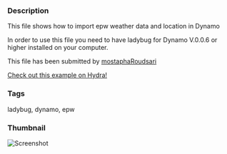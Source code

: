 ### Description
This file shows how to import epw weather data and location in Dynamo

In order to use this file you need to have ladybug for Dynamo V.0.0.6 or higher installed on your computer.

This file has been submitted by [mostaphaRoudsari](https://github.com/mostaphaRoudsari)

[Check out this example on Hydra!](http://hydrashare.github.io/hydra/viewer?owner=mostaphaRoudsari&fork=hydra_1&id=Import_EPW_Ladybug_Dynamo)

### Tags
ladybug, dynamo, epw

### Thumbnail
![Screenshot](https://raw.githubusercontent.com/mostaphaRoudsari/hydra/master/Import_EPW_Ladybug_Dynamo/thumbnail.png)

